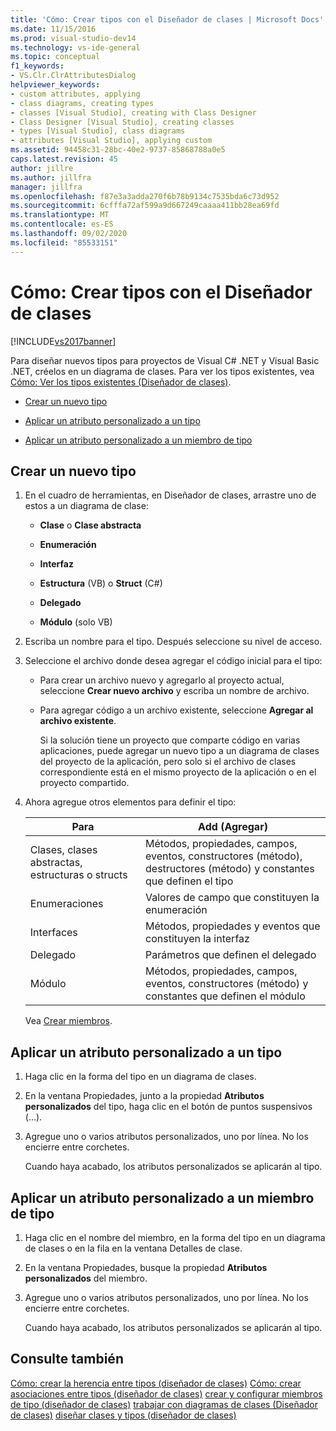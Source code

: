 ```yaml
---
title: 'Cómo: Crear tipos con el Diseñador de clases | Microsoft Docs'
ms.date: 11/15/2016
ms.prod: visual-studio-dev14
ms.technology: vs-ide-general
ms.topic: conceptual
f1_keywords:
- VS.Clr.ClrAttributesDialog
helpviewer_keywords:
- custom attributes, applying
- class diagrams, creating types
- classes [Visual Studio], creating with Class Designer
- Class Designer [Visual Studio], creating classes
- types [Visual Studio], class diagrams
- attributes [Visual Studio], applying custom
ms.assetid: 94458c31-28bc-40e2-9737-85868788a0e5
caps.latest.revision: 45
author: jillre
ms.author: jillfra
manager: jillfra
ms.openlocfilehash: f87e3a3adda270f6b78b9134c7535bda6c73d952
ms.sourcegitcommit: 6cfffa72af599a9d667249caaaa411bb28ea69fd
ms.translationtype: MT
ms.contentlocale: es-ES
ms.lasthandoff: 09/02/2020
ms.locfileid: "85533151"
---
```

# <a name="how-to-create-types-by-using-class-designer"></a>Cómo: Crear tipos con el Diseñador de clases
[!INCLUDE[vs2017banner](../includes/vs2017banner.md)]

Para diseñar nuevos tipos para proyectos de Visual C# .NET y Visual Basic .NET, créelos en un diagrama de clases. Para ver los tipos existentes, vea [Cómo: Ver los tipos existentes (Diseñador de clases)](../ide/how-to-view-existing-types-class-designer.md).

- [Crear un nuevo tipo](#CreateType)

- [Aplicar un atributo personalizado a un tipo](#CustAttributeType)

- [Aplicar un atributo personalizado a un miembro de tipo](#CustAttributeMember)

## <a name="create-a-new-type"></a><a name="CreateType"></a> Crear un nuevo tipo

1. En el cuadro de herramientas, en Diseñador de clases, arrastre uno de estos a un diagrama de clase:

    - **Clase** o **Clase abstracta**

    - **Enumeración**

    - **Interfaz**

    - **Estructura** (VB) o **Struct** (C#)

    - **Delegado**

    - **Módulo** (solo VB)

2. Escriba un nombre para el tipo. Después seleccione su nivel de acceso.

3. Seleccione el archivo donde desea agregar el código inicial para el tipo:

    - Para crear un archivo nuevo y agregarlo al proyecto actual, seleccione **Crear nuevo archivo** y escriba un nombre de archivo.

    - Para agregar código a un archivo existente, seleccione **Agregar al archivo existente**.

         Si la solución tiene un proyecto que comparte código en varias aplicaciones, puede agregar un nuevo tipo a un diagrama de clases del proyecto de la aplicación, pero solo si el archivo de clases correspondiente está en el mismo proyecto de la aplicación o en el proyecto compartido.

4. Ahora agregue otros elementos para definir el tipo:

    |**Para**|**Add (Agregar)**|
    |-|-|
    |Clases, clases abstractas, estructuras o structs|Métodos, propiedades, campos, eventos, constructores (método), destructores (método) y constantes que definen el tipo|
    |Enumeraciones|Valores de campo que constituyen la enumeración|
    |Interfaces|Métodos, propiedades y eventos que constituyen la interfaz|
    |Delegado|Parámetros que definen el delegado|
    |Módulo|Métodos, propiedades, campos, eventos, constructores (método) y constantes que definen el módulo|

     Vea [Crear miembros](../ide/creating-and-configuring-type-members-class-designer.md#CreateMembers).

## <a name="apply-a-custom-attribute-to-a-type"></a><a name="CustAttributeType"></a> Aplicar un atributo personalizado a un tipo

1. Haga clic en la forma del tipo en un diagrama de clases.

2. En la ventana Propiedades, junto a la propiedad **Atributos personalizados** del tipo, haga clic en el botón de puntos suspensivos (...).

3. Agregue uno o varios atributos personalizados, uno por línea. No los encierre entre corchetes.

     Cuando haya acabado, los atributos personalizados se aplicarán al tipo.

## <a name="apply-a-custom-attribute-to-a-type-member"></a><a name="CustAttributeMember"></a> Aplicar un atributo personalizado a un miembro de tipo

1. Haga clic en el nombre del miembro, en la forma del tipo en un diagrama de clases o en la fila en la ventana Detalles de clase.

2. En la ventana Propiedades, busque la propiedad **Atributos personalizados** del miembro.

3. Agregue uno o varios atributos personalizados, uno por línea. No los encierre entre corchetes.

     Cuando haya acabado, los atributos personalizados se aplicarán al tipo.

## <a name="see-also"></a>Consulte también
 [Cómo: crear la herencia entre tipos (diseñador de clases)](../ide/how-to-create-inheritance-between-types-class-designer.md) [Cómo: crear asociaciones entre tipos (diseñador de clases)](../ide/how-to-create-associations-between-types-class-designer.md) [crear y configurar miembros de tipo (diseñador de clases)](../ide/creating-and-configuring-type-members-class-designer.md) [trabajar con diagramas de clases (Diseñador de clases)](../ide/working-with-class-diagrams-class-designer.md) [diseñar clases y tipos (diseñador de clases)](../ide/designing-classes-and-types-class-designer.md)
